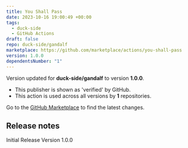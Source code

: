 ```yaml
---
title: You Shall Pass
date: 2023-10-16 19:00:49 +00:00
tags:
  - duck-side
  - GitHub Actions
draft: false
repo: duck-side/gandalf
marketplace: https://github.com/marketplace/actions/you-shall-pass
version: 1.0.0
dependentsNumber: "1"
---
```



Version updated for **duck-side/gandalf** to version **1.0.0**.
- This publisher is shown as 'verified' by GitHub.
- This action is used across all versions by **1** repositories.

Go to the [GitHub Marketplace](https://github.com/marketplace/actions/you-shall-pass) to find the latest changes.

## Release notes

Initial Release Version 1.0.0
